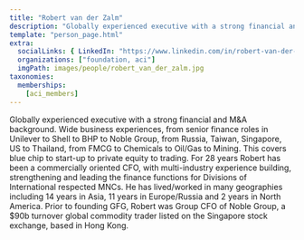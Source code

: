 ```yaml
---
title: "Robert van der Zalm"
description: "Globally experienced executive with a strong financial and M&A background."
template: "person_page.html"
extra:
  socialLinks: { LinkedIn: "https://www.linkedin.com/in/robert-van-der-zalm-92035214/"}
  organizations: ["foundation, aci"]
  imgPath: images/people/robert_van_der_zalm.jpg
taxonomies:
  memberships:
    [aci_members]
---
```


Globally experienced executive with a strong financial and M&A background. Wide business experiences, from senior finance roles in Unilever to Shell to BHP to Noble Group, from Russia, Taiwan, Singapore, US to Thailand, from FMCG to Chemicals to Oil/Gas to Mining. This covers blue chip to start-up to private equity to trading. For 28 years Robert has been a commercially oriented CFO, with multi-industry experience building, strengthening and leading the finance functions for Divisions of International respected MNCs. He has lived/worked in many geographies including 14 years in Asia, 11 years in Europe/Russia and 2 years in North America. Prior to founding GFG, Robert was Group CFO of Noble Group, a $90b turnover global commodity trader listed on the Singapore stock exchange, based in Hong Kong.